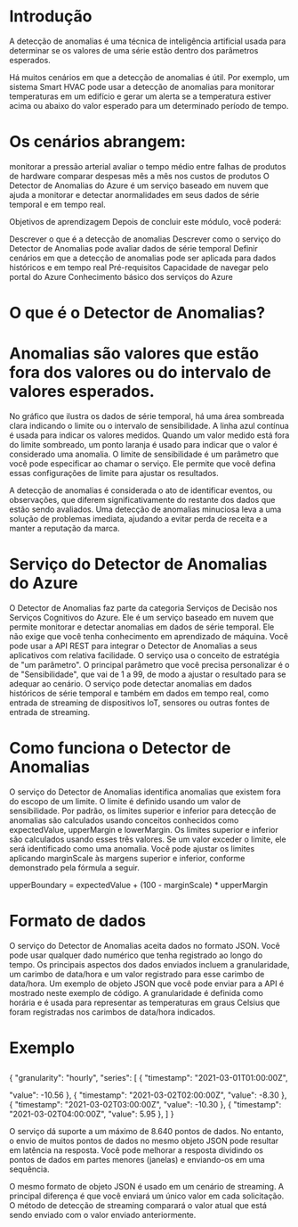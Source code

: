# Introdução

A detecção de anomalias é uma técnica de inteligência artificial usada para determinar se os valores de uma série estão dentro dos parâmetros esperados.

Há muitos cenários em que a detecção de anomalias é útil. Por exemplo, um sistema Smart HVAC pode usar a detecção de anomalias para monitorar temperaturas em um edifício e gerar um alerta se a temperatura estiver acima ou abaixo do valor esperado para um determinado período de tempo.

# Os cenários abrangem:

monitorar a pressão arterial
avaliar o tempo médio entre falhas de produtos de hardware
comparar despesas mês a mês nos custos de produtos
O Detector de Anomalias do Azure é um serviço baseado em nuvem que ajuda a monitorar e detectar anormalidades em seus dados de série temporal e em tempo real.

Objetivos de aprendizagem
Depois de concluir este módulo, você poderá:

Descrever o que é a detecção de anomalias
Descrever como o serviço do Detector de Anomalias pode avaliar dados de série temporal
Definir cenários em que a detecção de anomalias pode ser aplicada para dados históricos e em tempo real
Pré-requisitos
Capacidade de navegar pelo portal do Azure
Conhecimento básico dos serviços do Azure

# O que é o Detector de Anomalias?

# Anomalias são valores que estão fora dos valores ou do intervalo de valores esperados.


No gráfico que ilustra os dados de série temporal, há uma área sombreada clara indicando o limite ou o intervalo de sensibilidade. A linha azul contínua é usada para indicar os valores medidos. Quando um valor medido está fora do limite sombreado, um ponto laranja é usado para indicar que o valor é considerado uma anomalia. O limite de sensibilidade é um parâmetro que você pode especificar ao chamar o serviço. Ele permite que você defina essas configurações de limite para ajustar os resultados.

A detecção de anomalias é considerada o ato de identificar eventos, ou observações, que diferem significativamente do restante dos dados que estão sendo avaliados. Uma detecção de anomalias minuciosa leva a uma solução de problemas imediata, ajudando a evitar perda de receita e a manter a reputação da marca.

# Serviço do Detector de Anomalias do Azure
O Detector de Anomalias faz parte da categoria Serviços de Decisão nos Serviços Cognitivos do Azure. Ele é um serviço baseado em nuvem que permite monitorar e detectar anomalias em dados de série temporal. Ele não exige que você tenha conhecimento em aprendizado de máquina. Você pode usar a API REST para integrar o Detector de Anomalias a seus aplicativos com relativa facilidade. O serviço usa o conceito de estratégia de "um parâmetro". O principal parâmetro que você precisa personalizar é o de "Sensibilidade", que vai de 1 a 99, de modo a ajustar o resultado para se adequar ao cenário. O serviço pode detectar anomalias em dados históricos de série temporal e também em dados em tempo real, como entrada de streaming de dispositivos IoT, sensores ou outras fontes de entrada de streaming.


# Como funciona o Detector de Anomalias

O serviço do Detector de Anomalias identifica anomalias que existem fora do escopo de um limite. O limite é definido usando um valor de sensibilidade. Por padrão, os limites superior e inferior para detecção de anomalias são calculados usando conceitos conhecidos como expectedValue, upperMargin e lowerMargin. Os limites superior e inferior são calculados usando esses três valores. Se um valor exceder o limite, ele será identificado como uma anomalia. Você pode ajustar os limites aplicando marginScale às margens superior e inferior, conforme demonstrado pela fórmula a seguir.

upperBoundary = expectedValue + (100 - marginScale) * upperMargin

# Formato de dados
O serviço do Detector de Anomalias aceita dados no formato JSON. Você pode usar qualquer dado numérico que tenha registrado ao longo do tempo. Os principais aspectos dos dados enviados incluem a granularidade, um carimbo de data/hora e um valor registrado para esse carimbo de data/hora. Um exemplo de objeto JSON que você pode enviar para a API é mostrado neste exemplo de código. A granularidade é definida como horária e é usada para representar as temperaturas em graus Celsius que foram registradas nos carimbos de data/hora indicados.

# Exemplo </p>
{ 
    "granularity": "hourly",
    "series": [
      {
        "timestamp": "2021-03-01T01:00:00Z",</p>
        "value": -10.56
      },
      {
        "timestamp": "2021-03-02T02:00:00Z",
        "value": -8.30
      },
      {
        "timestamp": "2021-03-02T03:00:00Z",
        "value": -10.30
      },
      {
        "timestamp": "2021-03-02T04:00:00Z",
        "value": 5.95
      },
    ]
}

O serviço dá suporte a um máximo de 8.640 pontos de dados. No entanto, o envio de muitos pontos de dados no mesmo objeto JSON pode resultar em latência na resposta. Você pode melhorar a resposta dividindo os pontos de dados em partes menores (janelas) e enviando-os em uma sequência.

O mesmo formato de objeto JSON é usado em um cenário de streaming. A principal diferença é que você enviará um único valor em cada solicitação. O método de detecção de streaming comparará o valor atual que está sendo enviado com o valor enviado anteriormente.
